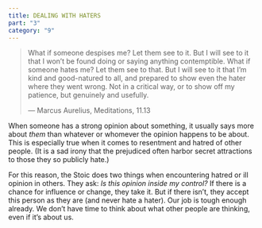 ```yaml
---
title: DEALING WITH HATERS
part: "3"
category: "9"
---
```


> What if someone despises me? Let them see to it. But I will see to it that I won’t be found doing or saying anything contemptible. What if someone hates me? Let them see to that. But I will see to it that I’m kind and good-natured to all, and prepared to show even the hater where they went wrong. Not in a critical way, or to show off my patience, but genuinely and usefully.
>
> — Marcus Aurelius, Meditations, 11.13

When someone has a strong opinion about something, it usually says more about _them_ than whatever or whomever the opinion happens to be about. This is especially true when it comes to resentment and hatred of other people. (It is a sad irony that the prejudiced often harbor secret attractions to those they so publicly hate.)

For this reason, the Stoic does two things when encountering hatred or ill opinion in others. They ask: _Is this opinion inside my control?_ If there is a chance for influence or change, they take it. But if there isn’t, they accept this person as they are (and never hate a hater). Our job is tough enough already. We don’t have time to think about what other people are thinking, even if it’s about us.
